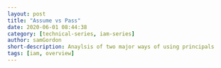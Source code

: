```yaml
---
layout: post
title: "Assume vs Pass"
date: 2020-06-01 08:44:38
category: [technical-series, iam-series]
author: samGordon
short-description: Anaylsis of two major ways of using principals
tags: [iam, overview]
---
```

